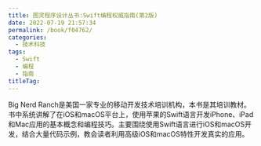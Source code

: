 ```yaml
---
title: 图灵程序设计丛书:Swift编程权威指南(第2版)
date: 2022-07-19 21:57:34
permalink: /book/f04762/
categories:
  - 技术科技
tags:
  - Swift
  - 编程
  - 指南
titleTag: 
---
```


Big Nerd Ranch是美国一家专业的移动开发技术培训机构，本书是其培训教材。书中系统讲解了在iOS和macOS平台上，使用苹果的Swift语言开发iPhone、iPad和Mac应用的基本概念和编程技巧。主要围绕使用Swift语言进行iOS和macOS开发，结合大量代码示例，教会读者利用高级iOS和macOS特性开发真实的应用。

<!-- more -->

<BookShelf
album="https://cdn.staticaly.com/gh/jonsam-ng/image-hosting@master/oxygen-space/image.63imzxr8zbs0.png"
:pages="394"
link="https://www.aliyundrive.com/s/h1udLwWPFva"
douban="https://book.douban.com/subject/27067953/"
author="[美] Matthew Mathias / [美] John Gallagher"
publisher="人民邮电出版社"
intro="书中系统讲解了在iOS和macOS平台上，使用苹果的Swift语言开发iPhone、iPad和Mac应用的基本概念和编程技巧。"
lang="中文"
/>

